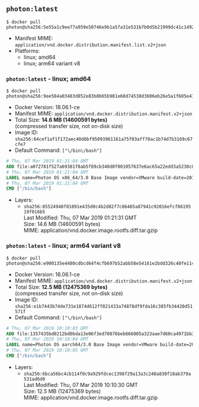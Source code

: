 ## `photon:latest`

```console
$ docker pull photon@sha256:5e55a1c9ee77a959e50746e9b1a5fa31e531b7b0d5b21999dc41c14920c855cd
```

-	Manifest MIME: `application/vnd.docker.distribution.manifest.list.v2+json`
-	Platforms:
	-	linux; amd64
	-	linux; arm64 variant v8

### `photon:latest` - linux; amd64

```console
$ docker pull photon@sha256:9ee584a03483d852e83b8b65b981e68d74538d3606eb26e5a1f605e418164cdf
```

-	Docker Version: 18.06.1-ce
-	Manifest MIME: `application/vnd.docker.distribution.manifest.v2+json`
-	Total Size: **14.6 MB (14600591 bytes)**  
	(compressed transfer size, not on-disk size)
-	Image ID: `sha256:64cef1af1f172aec40d8bf95093961161a75f03aff70ac1b74d7b3169c67cfe7`
-	Default Command: `["\/bin\/bash"]`

```dockerfile
# Thu, 07 Mar 2019 01:21:04 GMT
ADD file:a072781f527a69381f8ab5f89cb340d0f801057637e6ac65a22edd3a5238c0ef in / 
# Thu, 07 Mar 2019 01:21:04 GMT
LABEL name=Photon OS x86_64/3.0 Base Image vendor=VMware build-date=20190306
# Thu, 07 Mar 2019 01:21:04 GMT
CMD ["/bin/bash"]
```

-	Layers:
	-	`sha256:85524948f01891e435d0c4b2d82f7c86465a87941c92016efcf8619519f016b5`  
		Last Modified: Thu, 07 Mar 2019 01:21:31 GMT  
		Size: 14.6 MB (14600591 bytes)  
		MIME: application/vnd.docker.image.rootfs.diff.tar.gzip

### `photon:latest` - linux; arm64 variant v8

```console
$ docker pull photon@sha256:e900135e4480cdbcd64f4cfb697b52abb58e54161e2bdd326c40fe1144c93a03
```

-	Docker Version: 18.06.1-ce
-	Manifest MIME: `application/vnd.docker.distribution.manifest.v2+json`
-	Total Size: **12.5 MB (12475369 bytes)**  
	(compressed transfer size, not on-disk size)
-	Image ID: `sha256:e1b7443b74de731e1874d612ff821433a74878df9fda16c385fb34420d51571f`
-	Default Command: `["\/bin\/bash"]`

```dockerfile
# Thu, 07 Mar 2019 10:10:03 GMT
ADD file:1357435bd0212bd0bda13e06f3ed70876beb666005a323aae7d60ca4971bb363 in / 
# Thu, 07 Mar 2019 10:10:04 GMT
LABEL name=Photon OS aarch64/3.0 Base Image vendor=VMware build-date=20190306
# Thu, 07 Mar 2019 10:10:05 GMT
CMD ["/bin/bash"]
```

-	Layers:
	-	`sha256:6bca56bc4cb114f0c9a929fdcec1398f29a13a3c240a830f18ab379a531ad6d0`  
		Last Modified: Thu, 07 Mar 2019 10:10:30 GMT  
		Size: 12.5 MB (12475369 bytes)  
		MIME: application/vnd.docker.image.rootfs.diff.tar.gzip

